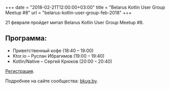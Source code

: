 +++
date = "2018-02-21T12:00:00+03:00"
title = "Belarus Kotlin User Group Meetup #8"
url = "belarus-kotlin-user-group-feb-2018"
+++

21 февраля пройдет митап Belarus Kotlin User Group Meetup #8.

## Программа:

* Приветственный кофе (18:40 – 19:00)
* Ktor.io – Руслан Ибрагимов (19:00 – 19:40)
* Kotlin/Native – Сергей Крюков (20:00 – 20:40)

[Регистрация](https://goo.gl/forms/lApULtR32N17ZZe22).

Подробнее на сайте сообщества: [bkug.by](https://bkug.by/2018/02/08/anons-bkug-8/).
